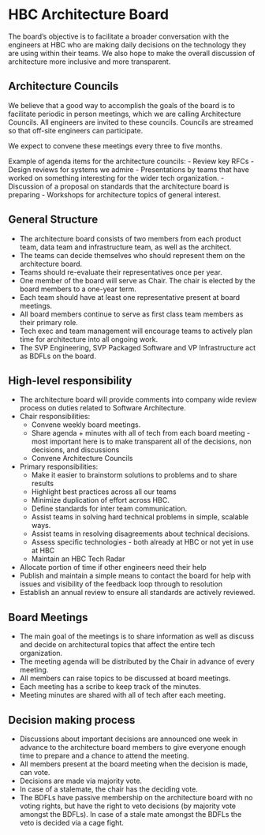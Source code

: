 HBC Architecture Board
==================

The board’s objective is to facilitate a broader conversation with the engineers at HBC who are making daily decisions on the technology they are using within their teams. We also hope to make the overall discussion of architecture more inclusive and more transparent.


Architecture Councils
---------------------

We believe that a good way to accomplish the goals of the board is to facilitate periodic in person meetings, which we are calling Architecture Councils. All engineers are invited to these councils. Councils are streamed so that off-site engineers can participate.

We expect to convene these meetings every three to five months.

Example of agenda items for the architecture councils:
    - Review key RFCs
    - Design reviews for systems we admire
    - Presentations by teams that have worked on something interesting for the wider tech organization.
    - Discussion of a proposal on standards that the architecture board is preparing
    - Workshops for architecture topics of general interest.


General Structure
-----------------

  - The architecture board consists of two members from each product team, data team and infrastructure team, as well as the architect.
  - The teams can decide themselves who should represent them on the architecture board.
  - Teams should re-evaluate their representatives once per year.
  - One member of the board will serve as Chair. The chair is elected by the board members to a one-year term.
  - Each team should have at least one representative present at board meetings.
  - All board members continue to serve as first class team members as their primary role.
  - Tech exec and team management will encourage teams to actively plan time for architecture into all ongoing work.
  - The SVP Engineering, SVP Packaged Software and VP Infrastructure act as BDFLs on the board.



High-level responsibility
-------------------------

  - The architecture board will provide comments into company wide review process on duties related to Software Architecture.
  - Chair responsibilities:
    - Convene weekly board meetings.
    - Share agenda + minutes with all of tech from each board meeting - most important here is to make transparent all of the decisions, non decisions, and discussions
    - Convene Architecture Councils
  - Primary responsibilities:
    - Make it easier to brainstorm solutions to problems and to share results
    - Highlight best practices across all our teams
    - Minimize duplication of effort across HBC.
    - Define standards for inter team communication.
    - Assist teams in solving hard technical problems in simple, scalable ways.
    - Assist teams in resolving disagreements about technical decisions.
    - Assess specific technologies - both already at HBC or not yet in use at HBC
    - Maintain an HBC Tech Radar
  - Allocate portion of time if other engineers need their help
  - Publish and maintain a simple means to contact the board for help with issues and visibility of the feedback loop through to resolution
  - Establish an annual review to ensure all standards are actively reviewed.

Board Meetings
--------------

  - The main goal of the meetings is to share information as well as discuss and decide on architectural topics that affect the entire tech organization.
  - The meeting agenda will be distributed by the Chair in advance of every meeting.
  - All members can raise topics to be discussed at board meetings.
  - Each meeting has a scribe to keep track of the minutes.
  - Meeting minutes are shared with all of tech after each meeting.

Decision making process
-----------------------

  - Discussions about important decisions are announced one week in advance to the architecture board members to give everyone enough time to prepare and a chance to attend the meeting.
  - All members present at the board meeting when the decision is made, can vote.
  - Decisions are made via majority vote.
  - In case of a stalemate, the chair has the deciding vote.
  - The BDFLs have passive membership on the architecture board with no voting rights, but have the right to veto decisions (by majority vote amongst the BDFLs). In case of a stale mate amongst the BDFLs the veto is decided via a cage fight.


